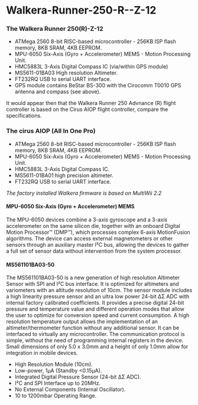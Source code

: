 # Walkera-Runner-250-R--Z-12
	
### The Walkera Runner 250(R)-Z-12

* ATMega 2560 8-bit RISC-based microcontroller - 256KB ISP flash memory, 8KB SRAM, 4KB EEPROM.		
* MPU-6050 Six-Axis (Gyro + Accelerometer) MEMS - Motion Processing Unit.		
* HMC5883L 3-Axis Digital Compass IC (via/within GPS module)		
* MS5611-01BA03 High resolution Altimeter.		
* FT232RQ USB to serial UART interface.		
* GPS module contains BeStar BS-300 with the Cirocomm T0010 GPS antenna and compass (see above).		

It would appear then that the Walkera Runner 250 Advnance (R) flight controller is based on the Cirus AIOP flight controller, compare the specifications.		

### The cirus AIOP (All In One Pro)		
* ATMega 2560 8-bit RISC-based microcontroller - 256KB ISP flash memory, 8KB SRAM, 4KB EEPROM.		
* MPU-6050 Six-Axis (Gyro + Accelerometer) MEMS - Motion Processing Unit.		
* HMC5883L 3-Axis Digital Compass IC.		
* MS5611-01BA01 high precision altimeter.		
* FT232RQ USB to serial UART interface.	

*The factory installed Walkera firmware is based on MultiWii 2.2*

#### MPU-6050 Six-Axis (Gyro + Accelerometer) MEMS
The MPU-6050 devices combine a 3-axis gyroscope and a 3-axis accelerometer on the same silicon die, together with an onboard Digital Motion Processor™ (DMP™), which processes complex 6-axis MotionFusion algorithms. The device can access external magnetometers or other sensors through an auxiliary master I²C bus, allowing the devices to gather a full set of sensor data without intervention from the system processor.		

#### MS561101BA03-50
The MS561101BA03-50 is a new generation of high resolution Altimeter Sensor with SPI and I²C bus interface. It is optimized for altimeters and variometers with an altitude resolution of 10cm. The sensor module includes a high linearity pressure sensor and an ultra low power 24-bit ΔΣ ADC with internal factory calibrated coefficients. It provides a precise digital 24-bit pressure and temperature value and different operation modes that allow the user to optimize for conversion speed and current consumption. A high resolution temperature output allows the implementation of an altimeter/thermometer function without any additional sensor. It can be interfaced to virtually any microcontroller. The communication protocol is simple, without the need of programming internal registers in the device. Small dimensions of only 5.0 x 3.0mm and a height of only 1.0mm allow for integration in mobile devices.		
* High Resolution Module (10cm).
* Low-power, 1µA (Standby <0.15µA).
* Integrated Digital Pressure Sensor (24-bit ΔΣ ADC).
* I²C and SPI Interface up to 20MHz.
* No External Components (Internal Oscillator).
* 10 to 1200mbar Operating Range.


